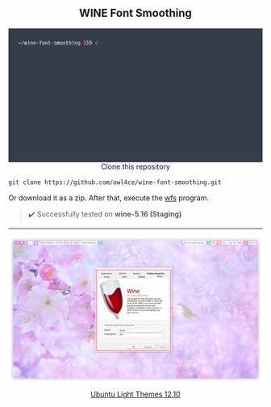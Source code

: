<h2 align="center">WINE Font Smoothing</h2>

<a href="./assets/preview.gif"><img src="./assets/preview.gif" alt="preview" align="left" width="516px"></a>

<p align="center">Clone this repository</p>

```bash
git clone https://github.com/owl4ce/wine-font-smoothing.git
```
Or download it as a zip. After that, execute the [wfs](./wfs) program.

> :heavy_check_mark: Successfully tested on **wine-5.16 (Staging)**

---

<img src="./assets/winecfg.png" alt="screenshots: winecfg" align="center">

<a href="https://www.deviantart.com/aerilius/art/Ubuntu-Light-Themes-12-10-327631977"><p align="center">Ubuntu Light Themes 12.10</p><a>
